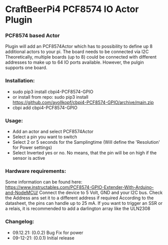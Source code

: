 # CraftBeerPi4 PCF8574 IO Actor Plugin 

### PCF8574 based Actor

Plugin will add an PCF8574Actor which has to possibility to define up 8 additional actors to your pi. The board needs to be connected via I2C
Theoretically, multiple boards (up to 8) could be connected with different addresses to make up to 64 IO ports available. However, the pulgin supports one board.

### Installation: 
- sudo pip3 install cbpi4-PCF8574-GPIO
- or install from repo: sudo pip3 install https://github.com/avollkopf/cbpi4-PCF8574-GPIO/archive/main.zip
- cbpi add cbpi4-PCF8574-GPIO
	
### Usage:

- Add an actor and select PCF8574Actor
- Select a pin you want to switch
- Select 2 or 5 seconds for the Samplingtime (Will define the 'Resolution' for Power settings)
- Select Inverted yes or no. No means, that the pin will be on high if the sensor is active


### Hardware requirements:

Some information can be found here: https://www.instructables.com/PCF8574-GPIO-Extender-With-Arduino-and-NodeMCU/
Connect the device to 5 Volt, GND and your I2C bus. Check the Address ans set it to a different address if required
According to the datasheet, the pins can handle up to 25 mA. If you want to trigger an SSR or a relais, it is recommended to add a darlington array like the ULN2308

### Changelog:

- 09.12.21: (0.0.2) Bug Fix for power
- 09-12-21: (0.0.1) Initial release
